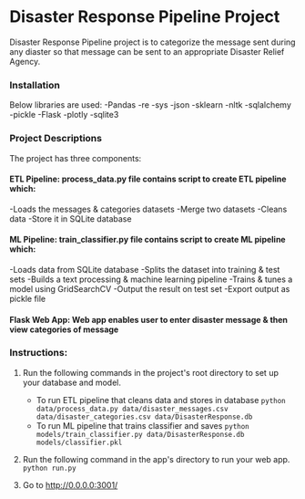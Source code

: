 # Disaster Response Pipeline Project
Disaster Response Pipeline project is to categorize the message sent during any diaster so that message can be sent to an appropriate Disaster Relief Agency.

### Installation
Below libraries are used:
-Pandas
-re
-sys
-json
-sklearn
-nltk
-sqlalchemy
-pickle
-Flask
-plotly
-sqlite3

### Project Descriptions
The project has three components:

#### ETL Pipeline: process_data.py file contains script to create ETL pipeline which:
-Loads the messages & categories datasets
-Merge two datasets
-Cleans data
-Store it in SQLite database

#### ML Pipeline: train_classifier.py file contains script to create ML pipeline which:
-Loads data from SQLite database
-Splits the dataset into training & test sets
-Builds a text processing & machine learning pipeline
-Trains & tunes a model using GridSearchCV
-Output the result on test set
-Export output as pickle file

#### Flask Web App: Web app enables user to enter disaster message & then view categories of message

### Instructions:
1. Run the following commands in the project's root directory to set up your database and model.

    - To run ETL pipeline that cleans data and stores in database
        `python data/process_data.py data/disaster_messages.csv data/disaster_categories.csv data/DisasterResponse.db`
    - To run ML pipeline that trains classifier and saves
        `python models/train_classifier.py data/DisasterResponse.db models/classifier.pkl`

2. Run the following command in the app's directory to run your web app.
    `python run.py`

3. Go to http://0.0.0.0:3001/
